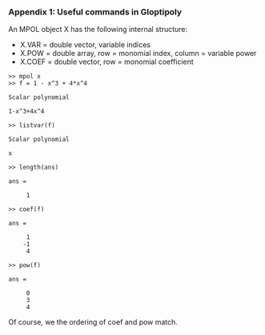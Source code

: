 ### Appendix 1: Useful commands in Gloptipoly

An MPOL object X has the following internal structure:

- X.VAR = double vector, variable indices
- X.POW = double array, row = monomial index, column = variable power
- X.COEF = double vector, row = monomial coefficient

```
>> mpol x
>> f = 1 - x^3 + 4*x^4

Scalar polynomial

1-x^3+4x^4

>> listvar(f)

Scalar polynomial

x

>> length(ans)

ans =

     1

>> coef(f)

ans =

     1
    -1
     4

>> pow(f)

ans =

     0
     3
     4
```

Of course, we the ordering of coef and pow match.
